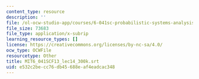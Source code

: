 ```yaml
---
content_type: resource
description: ''
file: /ol-ocw-studio-app/courses/6-041sc-probabilistic-systems-analysis-and-applied-probability-fall-2013/e532c2becc76db45688eaf4eadcac348_MIT6_041SCF13_lec14_300k.srt
file_size: 73683
file_type: application/x-subrip
learning_resource_types: []
license: https://creativecommons.org/licenses/by-nc-sa/4.0/
ocw_type: OCWFile
resourcetype: Other
title: MIT6_041SCF13_lec14_300k.srt
uid: e532c2be-cc76-db45-688e-af4eadcac348
---
```

